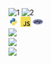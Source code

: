 

<p align="left"> 
      <img src="https://readme-typing-svg.demolab.com?font=&duration=1&pause=1000&color=F7F7F7&width=100&lines=sh-3.2%23" alt="1" />
      <img src="https://readme-typing-svg.demolab.com?font=&duration=5000&pause=1000&color=F7F7F7&lines=github+profile+-u+%22zcxw-code%22" alt="2" />
      <br/>
      <code><img height="20" alt="python" src="https://raw.githubusercontent.com/github/explore/80688e429a7d4ef2fca1e82350fe8e3517d3494d/topics/python/python.png"></code>
    <code><img height="20" alt="javascript" src="https://raw.githubusercontent.com/github/explore/80688e429a7d4ef2fca1e82350fe8e3517d3494d/topics/javascript/javascript.png"></code>
    <code><img height="20" alt="php" src="https://raw.githubusercontent.com/github/explore/80688e429a7d4ef2fca1e82350fe8e3517d3494d/topics/php/php.png"></code>
  <br/>
  <img src="https://github-readme-stats.vercel.app/api?username=zcxw-code&show_icons=true&theme=gotham" />
  <br/>
  <img src="https://github-readme-stats.vercel.app/api/top-langs/?username=zcxw-code&layout=compact&theme=gotham" />
  <br/>
  <img src="https://profile-counter.glitch.me/zcxw-code/count.svg" />


</p>
